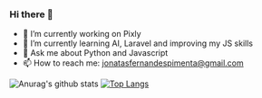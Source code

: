 ### Hi there 👋

- 🔭 I’m currently working on Pixly
- 🌱 I’m currently learning AI, Laravel and improving my JS skills
- 💬 Ask me about Python and Javascript
- 📫 How to reach me: jonatasfernandespimenta@gmail.com

![Anurag's github stats](https://github-readme-stats.vercel.app/api?username=jonatasfernandespimenta&theme=blueberry&show_icons=true)
[![Top Langs](https://github-readme-stats.vercel.app/api/top-langs/?username=jonatasfernandespimenta&layout=compact)](https://github.com/jonatasfernandespimenta/github-readme-stats)
